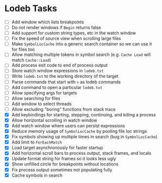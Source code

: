 # Lodeb Tasks

- [ ] Add window which lists breakpoints
- [ ] Do not render windows if `Begin` returns false
- [ ] Add support for custom string types, etc in the watch window
- [ ] Fix the speed of source view when scrolling large files
- [ ] Make `SymbolLocCache` into a generic search container so we can use it for files too
- [ ] Allow matching multiple tokens in symbol search (e.g. `Cache Load` will match `Cache::Load`)
- [ ] Add process exit code to end of process output
- [ ] Store watch window expressions in `lodeb.txt`
- [ ] Write `lodeb.txt` to the working directory of the target
- [ ] Parse commands that start with `>` as lodeb commands
- [ ] Add command to open a particular `lodeb.txt`
- [ ] Allow specifying args for targets
- [ ] Allow searching for files
- [ ] Add window to select threads
- [ ] Allow excluding "boring" functions from stack trace
- [x] Add keybindings for starting, stepping, continuing, and killing a process
- [x] Allow horizontal scrolling in watch window
- [x] Add watch window where users can persist expressions
- [x] Reduce memory usage of `SymbolLocCache` by pooling file loc strings
- [x] Fix symbols showing up multiple times in search (bug in `SymbolLocCache`)
- [x] Add limit to `ForEachMatch`
- [x] Load target asynchronously for faster startup
- [x] Add horizontal scroll bars to process output, stack frames, and locals
- [x] Update format string for frames so it looks less ugly
- [x] Show unfilled circle for breakpoints without locations
- [x] Fix process output sometimes not populating fully
- [x] Cache symbols in search
